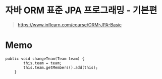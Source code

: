 # 자바 ORM 표준 JPA 프로그래밍 - 기본편
> https://www.inflearn.com/course/ORM-JPA-Basic

# Memo
```
public void changeTeam(Team team) {
        this.team = team;
        this.team.getMembers().add(this);
    }
```
